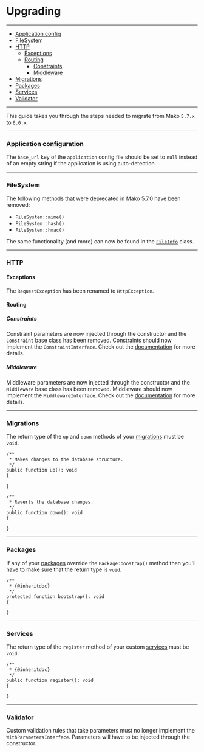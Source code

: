 # Upgrading

--------------------------------------------------------

* [Application config](#application_configuration)
* [FileSystem](#filesystem)
* [HTTP](#http)
	- [Exceptions](#http:exceptions)
	- [Routing](#http:routing)
		- [Constraints](#http:routing:constraints)
		- [Middleware](#http:routing:middleware)
* [Migrations](#migrations)
* [Packages](#packages)
* [Services](#services)
* [Validator](#validator)

--------------------------------------------------------

This guide takes you through the steps needed to migrate from Mako `5.7.x` to `6.0.x`.

--------------------------------------------------------

<a id="application_configuration"></a>

### Application configuration

The `base_url` key of the `application` config file should be set to `null` instead of an empty string if the application is using auto-detection.

--------------------------------------------------------

<a id="filesystem"></a>

### FileSystem

The following methods that were deprecated in Mako 5.7.0 have been removed:

* `FileSystem::mime()`
* `FileSystem::hash()`
* `FileSystem::hmac()`

The same functionality (and more) can now be found in the [`FileInfo`](:base_url:/docs/:version:/learn-more:file-system#file_info) class.

--------------------------------------------------------

<a id="http"></a>

### HTTP

<a id="http:exceptions"></a>

#### Exceptions

The `RequestException` has been renamed to `HttpException`.

<a id="http:routing"></a>

#### Routing

<a id="http:routing:constraints"></a>

##### Constraints

Constraint parameters are now injected through the constructor and the `Constraint` base class has been removed. Constraints should now implement the `ConstraintInterface`. Check out the [documentation](:base_url:/docs/:version:/routing-and-controllers:routing#route_constraints) for more details.

<a id="http:routing:middleware"></a>

##### Middleware

Middleware parameters are now injected through the constructor and the `Middleware` base class has been removed. Middleware should now implement the `MiddlewareInterface`. Check out the [documentation](:base_url:/docs/:version:/routing-and-controllers:routing#route_middleware) for more details.

--------------------------------------------------------

<a id="migrations"></a>

### Migrations

The return type of the `up` and `down` methods of your [migrations](:base_url:/docs/:version:/databases-sql:migrations) must be `void`.

```
/**
 * Makes changes to the database structure.
 */
public function up(): void
{

}

/**
 * Reverts the database changes.
 */
public function down(): void
{

}
```

--------------------------------------------------------

<a id="packages"></a>

### Packages

If any of your [packages](:base_url:/docs/:version:/packages:packages) override the `Package:boostrap()` method then you'll have to make sure that the return type is `void`.

```
/**
 * {@inheritdoc}
 */
protected function bootstrap(): void
{

}
```

--------------------------------------------------------

<a id="services"></a>

### Services

The return type of the `register` method of your custom [services](:base_url:/docs/:version:/getting-started:dependency-injection#services) must be `void`.

```
/**
 * {@inheritdoc}
 */
public function register(): void
{

}
```

--------------------------------------------------------

<a id="validator"></a>

### Validator

Custom validation rules that take parameters must no longer implement the `WithParametersInterface`. Parameters will have to be injected through the constructor.
